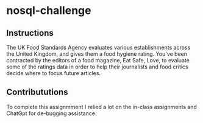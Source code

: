 # nosql-challenge
## Instructions
The UK Food Standards Agency evaluates various establishments across the United Kingdom, and gives them a food hygiene rating. You've been contracted by the editors of a food magazine, Eat Safe, Love, to evaluate some of the ratings data in order to help their journalists and food critics decide where to focus future articles.
## Contribututions
To complete this assignmment I relied a lot on the in-class assignments and ChatGpt for de-bugging assistance. 
